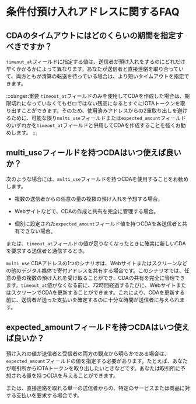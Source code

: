 # 条件付預け入れアドレスに関するFAQ
<!-- # Conditional deposit address FAQ -->

## CDAのタイムアウトにはどのくらいの期間を指定すべきですか？
<!-- ## How long should I specify in a CDA's timeout? -->

`timeout_at`フィールドに指定する値は、送信者が預け入れをするのにどれだけ早くかかるかによって異なります。あなたが送信者と直接連絡を取り合っていて、両方ともが清算の転送を待っている場合は、より短いタイムアウトを指定できます。
<!-- The value that you specify in the `timeout_at` field depends on how fast you expect the depositor to make a deposit. If you are in direct contact with the depositor and you are both waiting to settle the transfer, you can specify a shorter timeout. -->

:::danger:重要
`timeout_at`フィールドのみを使用してCDAを作成した場合は、期限切れになっていなくてもゼロではない残高になるとすぐにIOTAトークンを取り出すことができます。そのため、使用済みアドレスからの2重取り出しを避けるために、可能な限り`multi_use`フィールドまたは`expected_amount`フィールドのいずれかを`timeout_at`フィールドと併用してCDAを作成することを強くお勧めします。
:::
<!-- :::danger:Important -->
<!-- If a CDA was created with only the `timeout_at` field, it can be used in withdrawals as soon as it has a non-zero balance even if it hasn't expired. So, to avoid withdrawing from a spent address, we recommend creating CDAs with either the `multi_use` field or with the `expected_amount` field whenever possible. -->
<!-- ::: -->

## multi_useフィールドを持つCDAはいつ使えば良いか？
<!-- ## When should I create a multi-use CDA? -->

次のような場合には、`multi_use`フィールドを持つCDAを使用することをお勧めします。
<!-- We recommend that you use multi-use CDAs in case when the following is true: -->

- 複数の送信者からの任意の量の複数の預け入れを予想する場合。
<!-- - You expect multiple payments of arbitrary value from multiple depositors. -->
- Webサイトなどで、CDAの作成と共有を完全に管理する場合。
<!-- - You fully control the creation and sharing of the CDA, for example on your website. -->
- 個別に設定された`expected_amount`フィールド値を持つCDAを各送信者と共有できない場合。
<!-- - When you cannot share a CDA with the `expected_amount` field value set with each depositor individually. -->

または、`timeout_at`フィールドの値が足りなくなったときに確実に新しいCDAを要求する送信者と通信するとき。
<!-- Or when communicating with depositors who reliably request a new CDA when the `timeout_at` field value is running out. -->

`multi_use` CDAアドレスの1つのシナリオは、Webサイトまたはスクリーンなどの他のデジタル媒体で寄付アドレスを共有する場合です。このシナリオでは、任意の量の複数の預け入れを受け取ることができ、CDAの共有を完全に管理できます。`timeout_at`値がなくなる前に、72時間経過するたびに、WebサイトまたはスクリーンでCDAを更新することができます。これにより、CDAを更新する前に、送信者が送った支払いを確定するのに十分な時間が送信者に与えられます。
<!-- One scenario for `multi_use` CDA addresses is sharing a donation address on a website or other digital medium, such as a screen. In this scenario, you can receive multiple deposits of arbitrary value and you fully control the sharing of the CDA. You can refresh the CDA on the website or screen each time the CDA is 72 hours before its `timeout_at` value runs out. This gives depositors enough time to finalize the payments they may have sent before you refreshed the CDA. -->

## expected_amountフィールドを持つCDAはいつ使えば良いか？
<!-- ## When should I create a CDA with an expected amount? -->

預け入れの値が送信者と受信者の両方の観点から明らかである場合は、`expected_amount`フィールドの値を指定する必要があります。たとえば、あなたが取引所からIOTAトークンを取り出したいときなどです。あなたは取引所に予想される量を持つCDAを与えることができます。
<!-- You should specify the value of the `expected_amount` field when the value of the deposit is clear from both the depositor's and the receiver's point of views. For example, when you want to withdraw from an exchange. You can give a CDA with an expected amount to the exchange. -->

または、直接連絡を取れる単一の送信者からの、特定のサービスまたは商品に対する支払いを要求する場合です。
<!-- Or when you request a payment for a specific service or good from a single deposit with whom you have direct communication. -->
